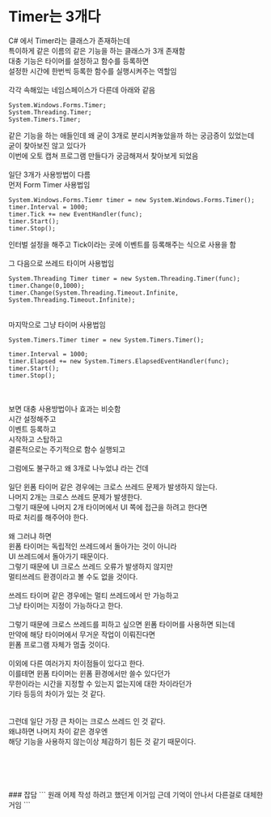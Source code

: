 # Timer는 3개다

C# 에서 Timer라는 클래스가 존재하는데</br>
특이하게 같은 이름의 같은 기능을 하는 클래스가 3개 존재함</br>
대충 기능은 타이머를 설정하고 함수를 등록하면</br>
설정한 시간에 한번씩 등록한 함수를 실행시켜주는 역할임</br>
</br>
각각 속해있는 네임스페이스가 다른데 아래와 같음</br>
```
System.Windows.Forms.Timer;
System.Threading.Timer;
System.Timers.Timer;
```

같은 기능을 하는 애들인데 왜 굳이 3개로 분리시켜놓았을까 하는 궁금증이 있었는데</br>
굳이 찾아보진 않고 있다가</br>
이번에 오토 캡쳐 프로그램 만들다가 궁금해져서 찾아보게 되었음</br>
</br>
일단 3개가 사용방법이 다름</br>
먼저 Form Timer 사용법임</br>
```
System.Windows.Forms.Tiemr timer = new System.Windows.Forms.Timer();
timer.Interval = 1000;
timer.Tick += new EventHandler(func);
timer.Start();
timer.Stop();
```

인터벌 설정을 해주고 Tick이라는 곳에 이벤트를 등록해주는 식으로 사용을 함</br>
</br>
그 다음으로 쓰레드 타이머 사용법임</br>
```
System.Threading Timer timer = new System.Threading.Timer(func);
timer.Change(0,1000);
timer.Change(System.Threading.Timeout.Infinite, System.Threading.Timeout.Infinite);
```

</br>
마지막으로 그냥 타이머 사용법임</br>

```
System.Timers.Timer timer = new System.Timers.Timer();

timer.Interval = 1000;
timer.Elapsed += new System.Timers.ElapsedEventHandler(func);
timer.Start();
timer.Stop();
```

</br>
</br>
보면 대충 사용방법이나 효과는 비슷함</br>
시간 설정해주고</br>
이벤트 등록하고</br>
시작하고 스탑하고</br>
결론적으로는 주기적으로 함수 실행되고</br>
</br>
그럼에도 불구하고 왜 3개로 나누었냐 라는 건데</br>
</br>
일단 윈폼 타이머 같은 경우에는 크로스 쓰레드 문제가 발생하지 않는다.</br>
나머지 2개는 크로스 쓰레드 문제가 발생한다.</br>
그렇기 때문에 나머지 2개 타이머에서 UI 쪽에 접근을 하려고 한다면</br>
따로 처리를 해주어야 한다.</br>
</br>
왜 그러냐 하면</br>
윈폼 타이머는 독립적인 쓰레드에서 돌아가는 것이 아니라</br>
UI 쓰레드에서 돌아가기 때문이다.</br>
그렇기 때문에 UI 크로스 쓰레드 오류가 발생하지 않지만</br>
멀티쓰레드 환경이라고 볼 수도 없을 것이다.</br>
</br>
쓰레드 타이머 같은 경우에는 멀티 쓰레드에서 만 가능하고</br>
그냥 타이머는 지정이 가능하다고 한다.</br>
</br>
그렇기 때문에 크로스 쓰레드를 피하고 싶으면 윈폼 타이머를 사용하면 되는데</br>
만약에 해당 타이머에서 무거운 작업이 이뤄진다면</br>
윈폼 프로그램 자체가 멈출 것이다.</br>
</br>
이외에 다른 여러가지 차이점들이 있다고 한다.</br>
이를테면 윈폼 타이머는 윈폼 환경에서만 쓸수 있다던가</br>
무한이라는 시간을 지정할 수 있는지 없는지에 대한 차이라던가</br>
기타 등등의 차이가 있는 것 같다.</br>
</br>
</br>
그런데 일단 가장 큰 차이는 크로스 쓰레드 인 것 같다.</br>
왜냐하면 나머지 차이 같은 경우엔</br>
해당 기능을 사용하지 않는이상 체감하기 힘든 것 같기 때문이다.</br>
</br>
</br>
</br>
</br>
</br>
### 잡담
```
원래 어제 작성 하려고 했던게 이거임
근데 기억이 안나서 다른걸로 대체한 거임
```